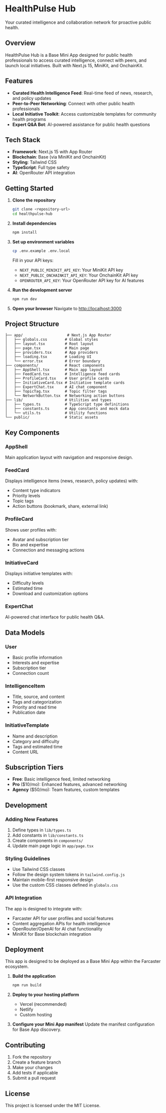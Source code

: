 # HealthPulse Hub

Your curated intelligence and collaboration network for proactive public health.

## Overview

HealthPulse Hub is a Base Mini App designed for public health professionals to access curated intelligence, connect with peers, and launch local initiatives. Built with Next.js 15, MiniKit, and OnchainKit.

## Features

- **Curated Health Intelligence Feed**: Real-time feed of news, research, and policy updates
- **Peer-to-Peer Networking**: Connect with other public health professionals
- **Local Initiative Toolkit**: Access customizable templates for community health programs
- **Expert Q&A Bot**: AI-powered assistance for public health questions

## Tech Stack

- **Framework**: Next.js 15 with App Router
- **Blockchain**: Base (via MiniKit and OnchainKit)
- **Styling**: Tailwind CSS
- **TypeScript**: Full type safety
- **AI**: OpenRouter API integration

## Getting Started

1. **Clone the repository**
   ```bash
   git clone <repository-url>
   cd healthpulse-hub
   ```

2. **Install dependencies**
   ```bash
   npm install
   ```

3. **Set up environment variables**
   ```bash
   cp .env.example .env.local
   ```
   
   Fill in your API keys:
   - `NEXT_PUBLIC_MINIKIT_API_KEY`: Your MiniKit API key
   - `NEXT_PUBLIC_ONCHAINKIT_API_KEY`: Your OnchainKit API key
   - `OPENROUTER_API_KEY`: Your OpenRouter API key for AI features

4. **Run the development server**
   ```bash
   npm run dev
   ```

5. **Open your browser**
   Navigate to [http://localhost:3000](http://localhost:3000)

## Project Structure

```
├── app/                    # Next.js App Router
│   ├── globals.css        # Global styles
│   ├── layout.tsx         # Root layout
│   ├── page.tsx           # Main page
│   ├── providers.tsx      # App providers
│   ├── loading.tsx        # Loading UI
│   └── error.tsx          # Error boundary
├── components/            # React components
│   ├── AppShell.tsx       # Main app layout
│   ├── FeedCard.tsx       # Intelligence feed cards
│   ├── ProfileCard.tsx    # User profile cards
│   ├── InitiativeCard.tsx # Initiative template cards
│   ├── ExpertChat.tsx     # AI chat component
│   ├── TopicTag.tsx       # Topic filter tags
│   └── NetworkButton.tsx  # Networking action buttons
├── lib/                   # Utilities and types
│   ├── types.ts           # TypeScript type definitions
│   ├── constants.ts       # App constants and mock data
│   └── utils.ts           # Utility functions
└── public/                # Static assets
```

## Key Components

### AppShell
Main application layout with navigation and responsive design.

### FeedCard
Displays intelligence items (news, research, policy updates) with:
- Content type indicators
- Priority levels
- Topic tags
- Action buttons (bookmark, share, external link)

### ProfileCard
Shows user profiles with:
- Avatar and subscription tier
- Bio and expertise
- Connection and messaging actions

### InitiativeCard
Displays initiative templates with:
- Difficulty levels
- Estimated time
- Download and customization options

### ExpertChat
AI-powered chat interface for public health Q&A.

## Data Models

### User
- Basic profile information
- Interests and expertise
- Subscription tier
- Connection count

### IntelligenceItem
- Title, source, and content
- Tags and categorization
- Priority and read time
- Publication date

### InitiativeTemplate
- Name and description
- Category and difficulty
- Tags and estimated time
- Content URL

## Subscription Tiers

- **Free**: Basic intelligence feed, limited networking
- **Pro** ($10/mo): Enhanced features, advanced networking
- **Agency** ($50/mo): Team features, custom templates

## Development

### Adding New Features

1. Define types in `lib/types.ts`
2. Add constants in `lib/constants.ts`
3. Create components in `components/`
4. Update main page logic in `app/page.tsx`

### Styling Guidelines

- Use Tailwind CSS classes
- Follow the design system tokens in `tailwind.config.js`
- Maintain mobile-first responsive design
- Use the custom CSS classes defined in `globals.css`

### API Integration

The app is designed to integrate with:
- Farcaster API for user profiles and social features
- Content aggregation APIs for health intelligence
- OpenRouter/OpenAI for AI chat functionality
- MiniKit for Base blockchain integration

## Deployment

This app is designed to be deployed as a Base Mini App within the Farcaster ecosystem.

1. **Build the application**
   ```bash
   npm run build
   ```

2. **Deploy to your hosting platform**
   - Vercel (recommended)
   - Netlify
   - Custom hosting

3. **Configure your Mini App manifest**
   Update the manifest configuration for Base App discovery.

## Contributing

1. Fork the repository
2. Create a feature branch
3. Make your changes
4. Add tests if applicable
5. Submit a pull request

## License

This project is licensed under the MIT License.
